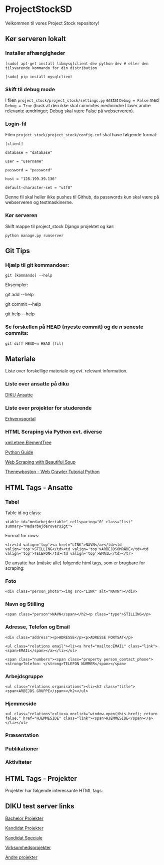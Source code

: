 # ProjectStockSD

Velkommen til vores Project Stock repository!

## Kør serveren lokalt
### Installer afhængigheder
`[sudo] apt-get install libmysqlclient-dev python-dev # eller den tilsvarende kommando for din distribution`

`[sudo] pip install mysqlclient`

### Skift til debug mode
I filen `project_stock/project_stock/settings.py` erstat `Debug = False` med `Debug = True` (husk at den ikke skal commites medmindre I laver andre relevante ændringer; Debug skal være False på webserveren).

### Login-fil
Filen `project_stock/project_stock/config.cnf` skal have følgende format:

`[client]`

`database = "database"`

`user = "username"`

`password = "password"`

`host = "128.199.39.136"`

`default-character-set = "utf8"`

Denne fil skal heller ikke pushes til Github, da passwords kun skal være på webserveren og testmaskinerne.

### Kør serveren
Skift mappe til project_stock Django projektet og kør:

`python manage.py runserver`

## Git Tips
### Hjælp til git kommandoer:

`git [kommando] --help`

Eksempler:

git add --help

git commit --help

git help --help

### Se forskellen på HEAD (nyeste commit) og de *n* seneste commits:

`git diff HEAD~n HEAD [fil]`

## Materiale

Liste over forskellige materiale og evt. relevant information.

### Liste over ansatte på diku

[DIKU Ansatte](http://diku.dk/Ansatte/)

### Liste over projekter for studerende

[Erhvervsportal](http://diku.dk/diku_business_club/erhvervsportal/studerende/)

### HTML Scraping via Python evt. diverse

[xml.etree.ElementTree](https://docs.python.org/3/library/xml.etree.elementtree.html)

[Python Guide](http://docs.python-guide.org/en/latest/scenarios/scrape/)

[Web Scraping with Beautiful Soup](http://web.stanford.edu/~zlotnick/TextAsData/Web_Scraping_with_Beautiful_Soup.html)

[Thenewboston - Web Crawler Tutorial Python](https://www.youtube.com/playlist?list=PL6gx4Cwl9DGA8Vys-f48mAH9OKSUyav0q)

## HTML Tags - Ansatte

### Tabel

Table id og class:

`<table id="medarbejdertable" cellspacing="0" class="list" summary="Medarbejderoversigt">`

Format for rows:

`<tr><td valign='top'><a href="LINK">NAVN</a></td><td valign='top'>STILLING</td><td valign='top'>ARBEJDSOMRÅDE</td><td valign='top'>TELEFON</td><td valign='top'>EMAIL</td></tr>`

De ansatte har (måske alle) følgende html tags, som er brugbare for scraping:

### Foto

`<div class="person_photo"><img src="LINK" alt="NAVN"></div>`

### Navn og Stilling

`<span class="person">NAVN</span></h2><p class="type">STILLING</p>`

### Adresse, Telefon og Email

`<div class="address"><p>ADRESSE</p><p>ADRESSE FORTSAT</p>`

`<ul class="relations email"><li><a href="mailto:EMAIL" class="link"><span>EMAIL</span></a></li></ul>`

`<span class="numbers"><span class="property person_contact_phone"><strong>Telefon: </strong>TELEFON NUMMER</span></span>`

### Arbejdsgruppe

`<ul class="relations organisations"><li><h2 class="title"><span>ARBEJDS GRUPPE</span></h2></ul>`

### Hjemmeside

`<ul class="relations"><li><a onclick="window.open(this.href); return false;" href="HJEMMESIDE" class="link"><span>HJEMMESIDE</span></a></li></ul>`

### Præsentation


### Publikationer


### Aktiviteter


## HTML Tags - Projekter

Projekter har følgende interessante HTML tags:

## DIKU test server links

[Bachelor Projekter](http://dikutestserver.dk/resultat.php?emne=&type=Bachelorprojekt&firma=&submit=S%C3%B8g)

[Kandidat Projekter](http://dikutestserver.dk/resultat.php?emne=&type=Kandidatprojekt&firma=&submit=S%C3%B8g)

[Kandidat Speciale](http://dikutestserver.dk/resultat.php?emne=&type=Speciale&firma=&submit=S%C3%B8g)

[Virksomhedsprojekter](http://dikutestserver.dk/resultat.php?emne=&type=Virksomhedsprojekt&firma=&submit=S%C3%B8g)

[Andre projekter](http://dikutestserver.dk/result.php?search=true&searcher=Student)

